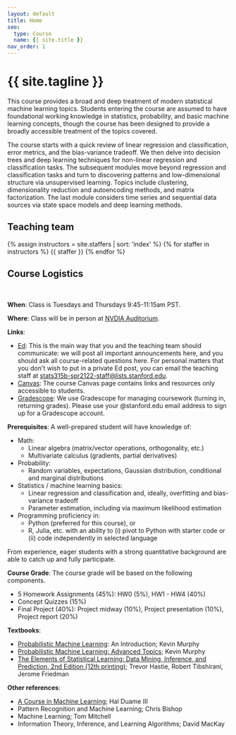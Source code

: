 ```yaml
---
layout: default
title: Home
seo:
  type: Course
  name: {{ site.title }}
nav_order: 1
---
```


# {{ site.tagline }}

<!--{% if site.announcements %}
{{ site.announcements.last }}
[Announcements](announcements.md){: .btn .btn-outline .fs-3 }
{% endif %}-->

This course provides a broad and deep treatment of modern statistical machine learning topics.  Students entering the course are assumed to have foundational working knowledge in statistics, probability, and basic machine learning concepts, though the course has been designed to provide a broadly accessible treatment of the topics covered.  

The course starts with a quick review of linear regression and classification, error metrics, and the bias-variance tradeoff.  We then delve into decision trees and deep learning techniques for non-linear regression and classification tasks.  The subsequent modules move beyond regression and classification tasks and turn to discovering patterns and low-dimensional structure via unsupervised learning.  Topics include clustering, dimensionality reduction and autoencoding methods, and matrix factorization.  The last module considers time series and sequential data sources via state space models and deep learning methods. 

## Teaching team

{% assign instructors = site.staffers | sort: 'index' %}
{% for staffer in instructors %}
{{ staffer }}
{% endfor %}

## Course Logistics
&nbsp;

**When**: Class is Tuesdays and Thursdays 9:45-11:15am PST.

**Where**: Class will be in person at
[NVDIA Auditorium](https://campus-map.stanford.edu/?id=NVIDIAAUD).

**Links**:
- [Ed](https://edstem.org/us/dashboard):
  This is the main way that you and the teaching team should communicate:
  we will post all important announcements here, and you should ask
  all course-related questions here.
  For personal matters that you don't wish to put in a private Ed post, you can
  email the teaching staff at [stats315b-spr2122-staff\@lists.stanford.edu](mailto:stats315b-spr2122-staff\@lists.stanford.edu).
- [Canvas](https://canvas.stanford.edu/courses/152448): The course Canvas page
  contains links and resources only accessible to students.
- [Gradescope](https://www.gradescope.com/courses/379982): We use Gradescope
  for managing coursework (turning in, returning grades).  Please use your
  @stanford.edu email address to sign up for a Gradescope account.

**Prerequisites**: A well-prepared student will have knowledge of:
  * Math:
    * Linear algebra (matrix/vector operations, orthogonality, etc.)
    * Multivariate calculus (gradients, partial derivatives)
  * Probability:
    * Random variables, expectations, Gaussian distribution, conditional and marginal distributions
  * Statistics / machine learning basics:
    * Linear regression and classification and, ideally, overfitting and bias-variance tradeoff
    * Parameter estimation, including via maximum likelihood estimation
  * Programming proficiency in:
    * Python (preferred for this course), or
    * R, Julia, etc. with an ability to (i) pivot to Python with starter code or (ii) code independently in selected language

From experience, eager students with a strong quantitative background are able to catch up and fully participate.  

**Course Grade**: The course grade will be based on the following components.

- 5 Homework Assignments (45%): HW0 (5%), HW1 - HW4 (40%)
- Concept Quizzes (15%)
- Final Project (40%): Project midway (10%), Project presentation (10%), Project report (20%)

**Textbooks**:
- [Probabilistic Machine Learning](https://probml.github.io/pml-book/): An Introduction; Kevin Murphy
- [Probabilistic Machine Learning: Advanced Topics](https://probml.github.io/pml-book/); Kevin Murphy
- [The Elements of Statistical Learning: Data Mining, Inference, and Prediction, 2nd Edition (12th printing)](https://hastie.su.domains/ElemStatLearn/printings/ESLII_print12_toc.pdf);
 Trevor Hastie, Robert Tibshirani, Jerome Friedman

**Other references**:
- [A Course in Machine Learning](http://ciml.info); Hal Duame III
- Pattern Recognition and Machine Learning; Chris Bishop
- Machine Learning; Tom Mitchell
- Information Theory, Inference, and Learning Algorithms; David MacKay
